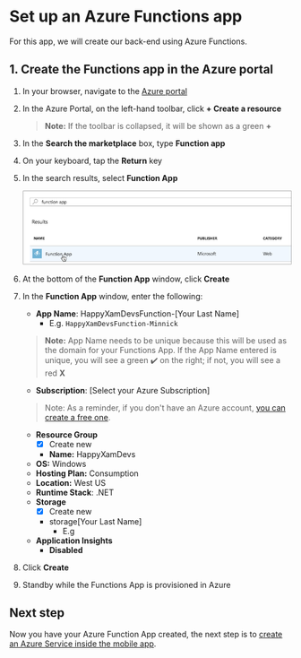 # Set up an Azure Functions app

For this app, we will create our back-end using Azure Functions.

## 1. Create the Functions app in the Azure portal

1. In your browser, navigate to the [Azure portal](https://portal.azure.com/?WT.mc_id=mobileappsoftomorrow-workshop-jabenn)

2. In the Azure Portal, on the left-hand toolbar, click **+ Create a resource**  

    > **Note:** If the toolbar is collapsed, it will be shown as a green **+**

3. In the **Search the marketplace** box, type **Function app**  

4. On your keyboard, tap the **Return** key

5. In the search results, select **Function App**

   ![Searching for function app in the portal](../Images/PortalSearchFuncApp.png)

6. At the bottom of the **Function App** window, click **Create**

7. In the **Function App** window, enter the following:

    - **App Name**: HappyXamDevsFunction-[Your Last Name]
      - E.g. `HappyXamDevsFunction-Minnick`

    > **Note:** App Name needs to be unique because this will be used as the domain for your Functions App. If the App Name entered is unique, you will see a green ✔**️** on the right; if not, you will see a red **X**

    - **Subscription**: [Select your Azure Subscription]

    > Note: As a reminder, if you don't have an Azure account, [you can create a free one](https://azure.microsoft.com/free?WT.mc_id=mobileappsoftomorrow-workshop-jabenn).

    - **Resource Group**
        - [x] Create new
        - **Name:** HappyXamDevs
    - **OS:** Windows
    - **Hosting Plan:** Consumption
    - **Location:** West US
    - **Runtime Stack**: .NET
    - **Storage** 
        - [x] Create new
        - storage[Your Last Name]
            - E.g 
    - **Application Insights**
        - **Disabled**

8. Click **Create**

9. Standby while the Functions App is provisioned in Azure

## Next step

Now you have your Azure Function App created, the next step is to [create an Azure Service inside the mobile app](./3-CreateAnAzureServiceInTheMobileApp.md).
